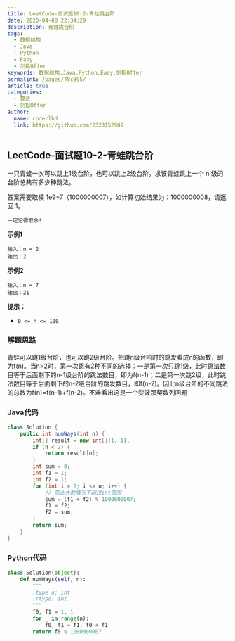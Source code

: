 ```yaml
---
title: LeetCode-面试题10-2-青蛙跳台阶
date: 2020-04-08 22:34:29
description: 青蛙跳台阶
tags: 
  - 数据结构
  - Java
  - Python
  - Easy
  - 剑指Offer
keywords: 数据结构,Java,Python,Easy,剑指Offer
permalink: /pages/78c895/
article: true
categories: 
  - 算法
  - 剑指Offer
author: 
  name: coderlhd
  link: https://github.com/2323152909
---
```


## LeetCode-面试题10-2-青蛙跳台阶

一只青蛙一次可以跳上1级台阶，也可以跳上2级台阶。求该青蛙跳上一个 n 级的台阶总共有多少种跳法。

答案需要取模 1e9+7（1000000007），如计算初始结果为：1000000008，请返回 1。

`一定记得取余!`

 <!--more-->

**示例1**

```
输入：n = 2
输出：2
```

**示例2**

```
输入：n = 7
输出：21
```

**提示：**

- `0 <= n <= 100`

### 解题思路

青蛙可以跳1级台阶，也可以跳2级台阶。把跳n级台阶时的跳发看成n的函数，即为f(n)。当n>2时，第一次跳有2种不同的选择：一是第一次只跳1级，此时跳法数目等于后面剩下的n-1级台阶的跳法数目，即为f(n-1)；二是第一次跳2级，此时跳法数目等于后面剩下的n-2级台阶的跳发数目，即f(n-2)。因此n级台阶的不同跳法的总数为f(n)=f(n-1)+f(n-2)。不难看出这是一个斐波那契数列问题

### Java代码

```java
class Solution {
    public int numWays(int n) {
        int[] result = new int[]{1, 1};
        if (n < 2) {
            return result[n];
        }
        int sum = 0;
        int f1 = 1;
        int f2 = 1;
        for (int i = 2; i <= n; i++) {
            // 防止大数情况下超过int范围
            sum = (f1 + f2) % 1000000007;
            f1 = f2;
            f2 = sum;
        }
        return sum;
    }
}
```

### Python代码

```python
class Solution(object):
    def numWays(self, n):
        """
        :type n: int
        :rtype: int
        """
        f0, f1 = 1, 1
        for _ in range(n):
            f0, f1 = f1, f0 + f1
        return f0 % 1000000007
```

